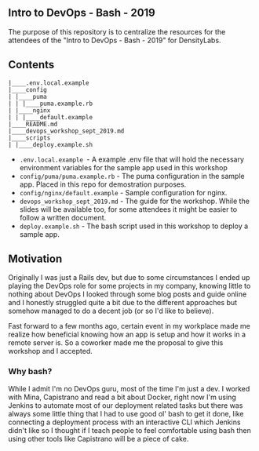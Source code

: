 ## Intro to DevOps - Bash - 2019

The purpose of this repository is to centralize the resources for the attendees of the "Intro to DevOps - Bash - 2019" for DensityLabs.

## Contents

```
|____.env.local.example
|____config
| |____puma
| | |____puma.example.rb
| |____nginx
| | |____default.example
|____README.md
|____devops_workshop_sept_2019.md
|____scripts
| |____deploy.example.sh
```
* `.env.local.example `- A example .env file that will hold the necessary environment variables for the sample app used in this workshop
* `config/puma/puma.example.rb` - The puma configuration in the sample app. Placed in this repo for demostration purposes.
* `config/nginx/default.example` - Sample configuration for nginx.
* `devops_workshop_sept_2019.md` - The guide for the workshop. While the slides will be available too, for some attendees it might be easier to follow a written document.
* `deploy.example.sh` - The bash script used in this workshop to deploy a sample app.

## Motivation

Originally I was just a Rails dev, but due to some circumstances I ended up playing the DevOps role for some projects in my company, knowing little to nothing about DevOps I looked through some blog posts and guide online and I honestly struggled quite a bit due to the different approaches but somehow managed to do a decent job (or so I'd like to believe).

Fast forward to a few months ago, certain event in my workplace made me realize how beneficial knowing how an app is setup and how it works in a remote server is. So a coworker made me the proposal to give this workshop and I accepted.

### Why bash?

While I admit I'm no DevOps guru, most of the time I'm just a dev. I worked with Mina, Capistrano and read a bit about Docker, right now I'm using Jenkins to automate most of our deployment related tasks but there was always some little thing that I had to use good ol' bash to get it done, like connecting a deployment process with an interactive CLI which Jenkins didn't like so I thought if I teach people to feel comfortable using bash then using other tools like Capistrano will be a piece of cake.
